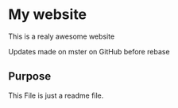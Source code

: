 # My website

This is a realy awesome website

Updates made on mster on GitHub before rebase

## Purpose

This File is just a readme file.

